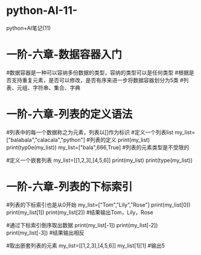 # python-AI-11-
python+AI笔记(11)
# 一阶-六章-数据容器入门
#数据容器是一种可以容纳多份数据的类型，容纳的类型可以是任何类型
#根据是否支持重复元素，是否可以修改，是否有序来进一步将数据容器划分为5类
#列表、元组、字符串、集合、字典

# 一阶-六章-列表的定义语法
#列表中的每一个数据称之为元素，列表以[]作为标识
#定义一个列表list
my_list=["balabala","calacala","python"]  #列表的定义
print(my_list)
print(typ0e(my_list))
my_list=["bala",666,True]  #列表的元素类型是不受限的

#定义一个嵌套列表
my_list=[[1,2,3],[4,5,6]]
print(my_list)
print(type(my_list))

# 一阶-六章-列表的下标索引
#列表的下标索引也是从0开始
my_list=["Tom","Lily","Rose"]
print(my_list[0])
print(my_list[1])
print(my_list[2])
#结果输出Tom，Lily，Rose

#通过下标索引倒序取出数据
print(my_list[-1])
print(my_list[-2])
print(my_list[-3])
#结果输出相反

#取出嵌套列表的元素
my_list=[[1,2,3],[4,5,6]]
my_list[1][1]  #输出5
